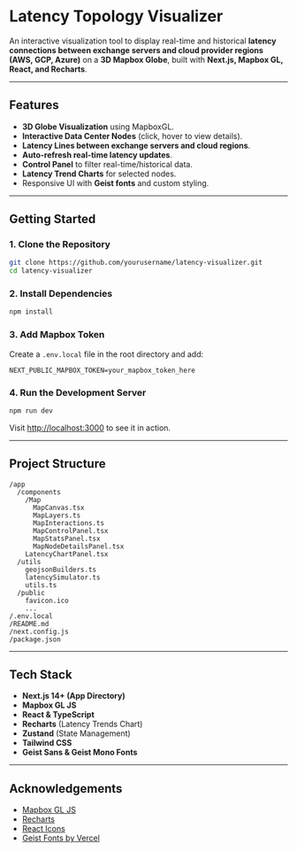 # Latency Topology Visualizer

An interactive visualization tool to display real-time and historical **latency connections between exchange servers and cloud provider regions (AWS, GCP, Azure)** on a **3D Mapbox Globe**, built with **Next.js, Mapbox GL, React, and Recharts**.

---

## Features

*  **3D Globe Visualization** using MapboxGL.
*  **Interactive Data Center Nodes** (click, hover to view details).
*  **Latency Lines between exchange servers and cloud regions**.
*  **Auto-refresh real-time latency updates**.
*  **Control Panel** to filter real-time/historical data.
*  **Latency Trend Charts** for selected nodes.
* Responsive UI with **Geist fonts** and custom styling.

---

##  Getting Started

### 1. Clone the Repository

```bash
git clone https://github.com/yourusername/latency-visualizer.git
cd latency-visualizer
```

### 2. Install Dependencies

```bash
npm install
```

### 3. Add Mapbox Token

Create a `.env.local` file in the root directory and add:

```env
NEXT_PUBLIC_MAPBOX_TOKEN=your_mapbox_token_here
```

### 4. Run the Development Server

```bash
npm run dev
```

Visit [http://localhost:3000](http://localhost:3000) to see it in action.

---

## Project Structure

```
/app
  /components
    /Map
      MapCanvas.tsx
      MapLayers.ts
      MapInteractions.ts
      MapControlPanel.tsx
      MapStatsPanel.tsx
      MapNodeDetailsPanel.tsx
    LatencyChartPanel.tsx
  /utils
    geojsonBuilders.ts
    latencySimulator.ts
    utils.ts
  /public
    favicon.ico
    ...
/.env.local
/README.md
/next.config.js
/package.json
```

---


## Tech Stack

* **Next.js 14+ (App Directory)**
* **Mapbox GL JS**
* **React & TypeScript**
* **Recharts** (Latency Trends Chart)
* **Zustand** (State Management)
* **Tailwind CSS**
* **Geist Sans & Geist Mono Fonts**

---

## Acknowledgements

* [Mapbox GL JS](https://www.mapbox.com/)
* [Recharts](https://recharts.org/)
* [React Icons](https://react-icons.github.io/react-icons/)
* [Geist Fonts by Vercel](https://vercel.com/fonts)
